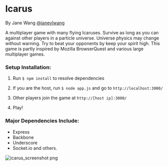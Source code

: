 Icarus
========

By Jane Wang [@janeylwang](https://twitter.com/JaneyLWang)

A multiplayer game with many flying Icaruses. Survive as long as you can against other players in a particle universe. Universe physics may change without warning. Try to beat your opponents by keep your spirit high. This game is partly inspired by Mozilla BrowserQuest and various large multiplayer games.

### Setup Installation:

1. Run `$ npm install` to resolve dependencies

2. If you are the host, run `$ node app.js` and go to `http://localhost:3000/`

3. Other players join the game at `http://[host ip]:3000/`

4. Play!

### Major Dependencies Include:
- Express
- Backbone
- Underscore
- Socket.io and others.

![icarus_screenshot png](https://github.com/janewang/icarus/raw/master/public/images/icarus_screenshot.png)
